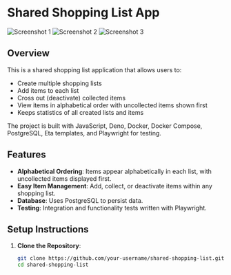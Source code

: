 # Shared Shopping List App

![Screenshot 1](https://cdn.glitch.global/7db13fed-b112-4a52-8c19-56b85f8cb62b/Screenshot%202024-11-12%20at%2013.06.32.png?v=1731409861142)
![Screenshot 2](https://cdn.glitch.global/7db13fed-b112-4a52-8c19-56b85f8cb62b/Screenshot%202024-11-12%20at%2013.08.02.png?v=1731409878476)
![Screenshot 3](https://cdn.glitch.global/7db13fed-b112-4a52-8c19-56b85f8cb62b/Screenshot%202024-11-12%20at%2013.09.36.png?v=1731409894198)

## Overview

This is a shared shopping list application that allows users to:
- Create multiple shopping lists
- Add items to each list
- Cross out (deactivate) collected items
- View items in alphabetical order with uncollected items shown first
- Keeps statistics of all created lists and items

The project is built with JavaScript, Deno, Docker, Docker Compose, PostgreSQL, Eta templates, and Playwright for testing.

## Features

- **Alphabetical Ordering**: Items appear alphabetically in each list, with uncollected items displayed first.
- **Easy Item Management**: Add, collect, or deactivate items within any shopping list.
- **Database**: Uses PostgreSQL to persist data.
- **Testing**: Integration and functionality tests written with Playwright.

## Setup Instructions

1. **Clone the Repository**:
   ```bash
   git clone https://github.com/your-username/shared-shopping-list.git
   cd shared-shopping-list
